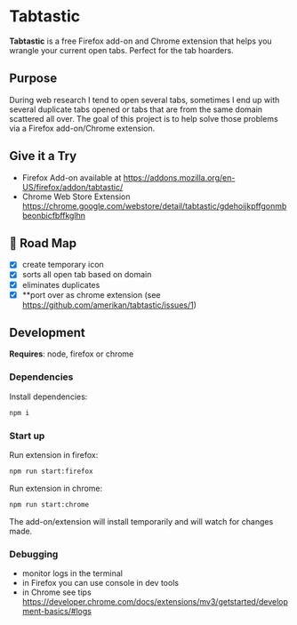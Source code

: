 # Tabtastic

**Tabtastic** is a free Firefox add-on and Chrome extension that helps you wrangle your current open tabs. Perfect for the tab hoarders.

## Purpose

During web research I tend to open several tabs, sometimes I end up with several duplicate tabs opened or tabs that are from the same domain scattered all over. The goal of this project is to help solve those problems via a Firefox add-on/Chrome extension.

## Give it a Try

- Firefox Add-on available at <https://addons.mozilla.org/en-US/firefox/addon/tabtastic/>
- Chrome Web Store Extension <https://chrome.google.com/webstore/detail/tabtastic/gdehoijkpffgonmbbeonbicfbffkglhn>

## 🏁 Road Map

- [x] create temporary icon
- [x] sorts all open tab based on domain
- [x] eliminates duplicates
- [x] **port over as chrome extension (see <https://github.com/amerikan/tabtastic/issues/1>)

## Development

**Requires**: node, firefox or chrome

### Dependencies

Install dependencies:

```sh
npm i
```

### Start up

Run extension in firefox:

```sh
npm run start:firefox
```

Run extension in chrome:

```sh
npm run start:chrome
```

The add-on/extension will install temporarily and will watch for changes made.

### Debugging

- monitor logs in the terminal
- in Firefox you can use console in dev tools
- in Chrome see tips <https://developer.chrome.com/docs/extensions/mv3/getstarted/development-basics/#logs>
